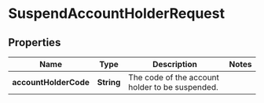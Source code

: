 

# SuspendAccountHolderRequest


## Properties

| Name | Type | Description | Notes |
|------------ | ------------- | ------------- | -------------|
|**accountHolderCode** | **String** | The code of the account holder to be suspended. |  |




